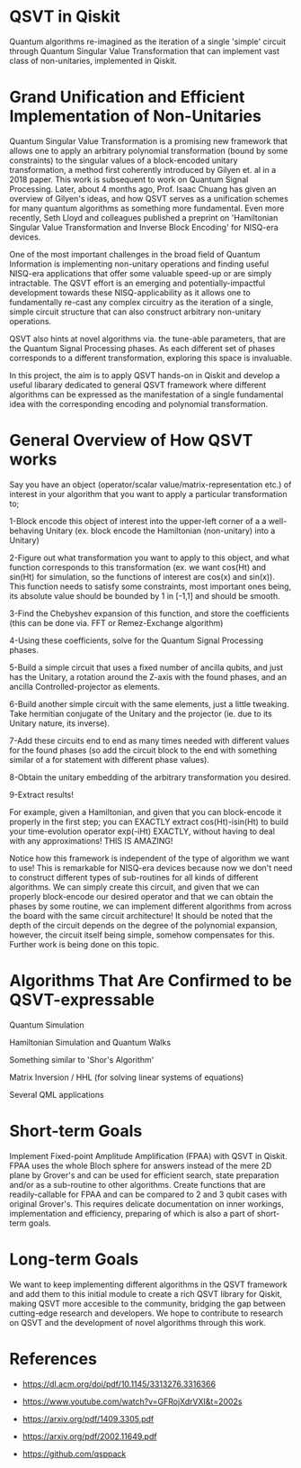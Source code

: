 # QSVT in Qiskit
Quantum algorithms re-imagined as the iteration of a single 'simple' circuit through Quantum Singular Value Transformation that can implement vast class of non-unitaries, implemented in Qiskit.

# Grand Unification and Efficient Implementation of Non-Unitaries
Quantum Singular Value Transformation is a promising new framework that allows one to apply an arbitrary polynomial transformation (bound by some constraints) to the singular values of a block-encoded unitary transformation, a method first coherently introduced by Gilyen et. al in a 2018 paper. This work is subsequent to work on Quantum Signal Processing. Later, about 4 months ago, Prof. Isaac Chuang has given an overview of Gilyen's ideas, and how QSVT serves as a unification schemes for many quantum algorithms as something more fundamental. Even more recently, Seth Lloyd and colleagues published a preprint on 'Hamiltonian Singular Value Transformation and Inverse Block Encoding' for NISQ-era devices.

One of the most important challenges in the broad field of Quantum Information is implementing non-unitary operations and finding useful NISQ-era applications that offer some valuable speed-up or are simply intractable. The QSVT effort is an emerging and potentially-impactful development towards these NISQ-applicability as it allows one to fundamentally re-cast any complex circuitry as the iteration of a single, simple circuit structure that can also construct arbitrary non-unitary operations.

QSVT also hints at novel algorithms via. the tune-able parameters, that are the Quantum Signal Processing phases. As each different set of phases corresponds to a different transformation, exploring this space is invaluable.

In this project, the aim is to apply QSVT hands-on in Qiskit and develop a useful libarary dedicated to general QSVT framework where different algorithms can be expressed as the manifestation of a single fundamental idea with the corresponding encoding and polynomial transformation.

# General Overview of How QSVT works

Say you have an object (operator/scalar value/matrix-representation etc.) of interest in your algorithm that you want to apply a particular transformation to;

1-Block encode this object of interest into the upper-left corner of a a well-behaving Unitary (ex. block encode the Hamiltonian (non-unitary) into a Unitary)

2-Figure out what transformation you want to apply to this object, and what function corresponds to this transformation (ex. we want cos(Ht) and sin(Ht) for simulation, so the functions of interest are cos(x) and sin(x)). This function needs to satisfy some constraints, most important ones being, its absolute value should be bounded by 1 in [-1,1] and should be smooth.

3-Find the Chebyshev expansion of this function, and store the coefficients (this can be done via. FFT or Remez-Exchange algorithm)

4-Using these coefficients, solve for the Quantum Signal Processing phases.

5-Build a simple circuit that uses a fixed number of ancilla qubits, and just has the Unitary, a rotation around the Z-axis with the found phases, and an ancilla Controlled-projector as elements.

6-Build another simple circuit with the same elements, just a little tweaking. Take hermitian conjugate of the Unitary and the projector (ie. due to its Unitary nature, its inverse).

7-Add these circuits end to end as many times needed with different values for the found phases (so add the circuit block to the end with something similar of a for statement with different phase values).

8-Obtain the unitary embedding of the arbitrary transformation you desired.

9-Extract results!

For example, given a Hamiltonian, and given that you can block-encode it properly in the first step; you can EXACTLY extract cos(Ht)-isin(Ht) to build your time-evolution operator exp(-iHt) EXACTLY, without having to deal with any approximations! THIS IS AMAZING!

Notice how this framework is independent of the type of algorithm we want to use! This is remarkable for NISQ-era devices because now we don't need to construct different types of sub-routines for all kinds of different algorithms. We can simply create this circuit, and given that we can properly block-encode our desired operator and that we can obtain the phases by some routine, we can implement different algorithms from across the board with the same circuit architecture! It should be noted that the depth of the circuit depends on the degree of the polynomial expansion, however, the circuit itself being simple, somehow compensates for this. Further work is being done on this topic.

# Algorithms That Are Confirmed to be QSVT-expressable

Quantum Simulation

Hamiltonian Simulation and Quantum Walks

Something similar to 'Shor's Algorithm'

Matrix Inversion / HHL (for solving linear systems of equations)

Several QML applications

# Short-term Goals

Implement Fixed-point Amplitude Amplification (FPAA) with QSVT in Qiskit. FPAA uses the whole Bloch sphere for answers instead of the mere 2D plane by Grover's and can be used for efficient search, state preparation and/or as a sub-routine to other algorithms. Create functions that are readily-callable for FPAA and can be compared to 2 and 3 qubit cases with original Grover's. This requires delicate documentation on inner workings, implementation and efficiency, preparing of which is also a part of short-term goals.

# Long-term Goals

We want to keep implementing different algorithms in the QSVT framework and add them to this initial module to create a rich QSVT library for Qiskit, making QSVT more accesible to the community, bridging the gap between cutting-edge research and developers. We hope to contribute to research on QSVT and the development of novel algorithms through this work.

# References

- https://dl.acm.org/doi/pdf/10.1145/3313276.3316366

- https://www.youtube.com/watch?v=GFRojXdrVXI&t=2002s

- https://arxiv.org/pdf/1409.3305.pdf

- https://arxiv.org/pdf/2002.11649.pdf

- https://github.com/qsppack
